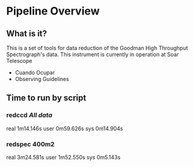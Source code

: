 # Pipeline Overview

## What is it?

This is a set of tools for data reduction of the Goodman High Throughput Spectrograph's data. 
This instrument is currently in operation at Soar Telescope
* Cuando Ocupar
* Observing Guidelines

## Time to run by script
### redccd _All data_

real	1m14.146s
user	0m59.626s
sys	0m14.904s

### redspec 400m2
real	3m24.581s
user	1m52.550s
sys	0m5.143s

